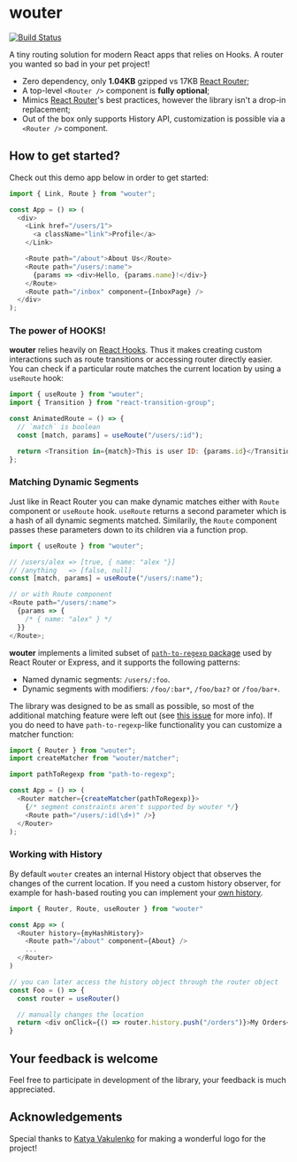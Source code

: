 # wouter

[![Build Status](https://travis-ci.org/molefrog/wouter.svg?branch=master)](https://travis-ci.org/molefrog/wouter)

A tiny routing solution for modern React apps that relies on Hooks. A router you wanted so bad in your pet project!

- Zero dependency, only **1.04KB** gzipped vs 17KB [React Router](https://github.com/ReactTraining/react-router);
- A top-level `<Router />` component is **fully optional**;
- Mimics [React Router](https://github.com/ReactTraining/react-router)'s best practices, however the library isn't a drop-in replacement;
- Out of the box only supports History API, customization is possible via a `<Router />` component.

## How to get started?

Check out this demo app below in order to get started:

```js
import { Link, Route } from "wouter";

const App = () => (
  <div>
    <Link href="/users/1">
      <a className="link">Profile</a>
    </Link>

    <Route path="/about">About Us</Route>
    <Route path="/users/:name">
      {params => <div>Hello, {params.name}!</div>}
    </Route>
    <Route path="/inbox" component={InboxPage} />
  </div>
);
```

### The power of HOOKS!

**wouter** relies heavily on [React Hooks](https://reactjs.org/docs/hooks-intro.html). Thus it makes creating custom interactions such as route transitions or accessing router directly easier. You can check if a particular route matches the current location by using a `useRoute` hook:

```js
import { useRoute } from "wouter";
import { Transition } from "react-transition-group";

const AnimatedRoute = () => {
  // `match` is boolean
  const [match, params] = useRoute("/users/:id");

  return <Transition in={match}>This is user ID: {params.id}</Transition>;
};
```

### Matching Dynamic Segments

Just like in React Router you can make dynamic matches either with `Route` component or `useRoute` hook.
`useRoute` returns a second parameter which is a hash of all dynamic segments matched. Similarily, the
`Route` component passes these parameters down to its children via a function prop.

```js
import { useRoute } from "wouter";

// /users/alex => [true, { name: "alex "}]
// /anything   => [false, null]
const [match, params] = useRoute("/users/:name");

// or with Route component
<Route path="/users/:name">
  {params => {
    /* { name: "alex" } */
  }}
</Route>;
```

**wouter** implements a limited subset of [`path-to-regexp` package](https://github.com/pillarjs/path-to-regexp)
used by React Router or Express, and it supports the following patterns:

- Named dynamic segments: `/users/:foo`.
- Dynamic segments with modifiers: `/foo/:bar*`, `/foo/baz?` or `/foo/bar+`.

The library was designed to be as small as possible, so most of the additional matching feature were left out
(see [this issue](https://github.com/molefrog/wouter/issues/1) for more info).
If you do need to have `path-to-regexp`-like functionality you can customize a matcher function:

```js
import { Router } from "wouter";
import createMatcher from "wouter/matcher";

import pathToRegexp from "path-to-regexp";

const App = () => (
  <Router matcher={createMatcher(pathToRegexp)}>
    {/* segment constraints aren't supported by wouter */}
    <Route path="/users/:id(\d+)" />}
  </Router>
);
```

### Working with History

By default `wouter` creates an internal History object that observes the changes of the current location. If you need a custom history observer, for example for hash-based routing you can implement your [own history](https://github.com/molefrog/wouter/blob/master/history.js).

```js
import { Router, Route, useRouter } from "wouter"

const App => (
  <Router history={myHashHistory}>
    <Route path="/about" component={About} />
    ...
  </Router>
)

// you can later access the history object through the router object
const Foo = () => {
  const router = useRouter()

  // manually changes the location
  return <div onClick={() => router.history.push("/orders")}>My Orders</div>
}
```

## Your feedback is welcome

Feel free to participate in development of the library, your feedback is much appreciated.

## Acknowledgements

Special thanks to [Katya Vakulenko](https://katyavakulenko.com/) for making a wonderful logo for the project!
